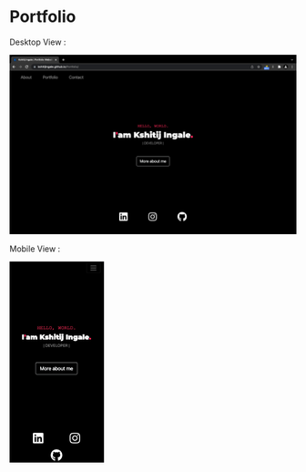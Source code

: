 # Portfolio

Desktop View :

![](images/desktopview.png)

Mobile View :

![](images/mobileview.png)
